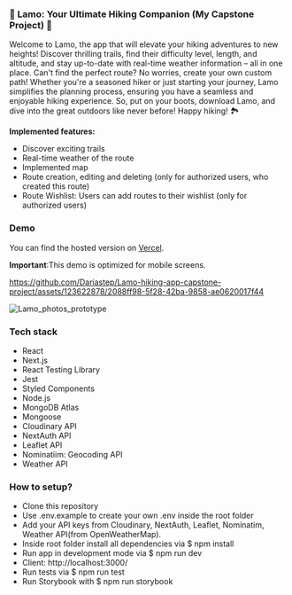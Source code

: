 ### 🥾 Lamo: Your Ultimate Hiking Companion (My Capstone Project) 🥾

Welcome to Lamo, the app that will elevate your hiking adventures to new heights! Discover thrilling trails, find their difficulty level, length, and altitude, and stay up-to-date with real-time weather information – all in one place. Can't find the perfect route? No worries, create your own custom path! Whether you're a seasoned hiker or just starting your journey, Lamo simplifies the planning process, ensuring you have a seamless and enjoyable hiking experience. So, put on your boots, download Lamo, and dive into the great outdoors like never before! Happy hiking! 🏞️

**Implemented features:**
- Discover exciting trails
- Real-time weather of the route
- Implemented map
- Route creation, editing and deleting (only for authorized users, who created this route)
- Route Wishlist: Users can add routes to their wishlist (only for authorized users)
  
### Demo
 You can find the hosted version on [Vercel](https:lamo-hiking-app.vercel.app).
 
**Important**:This demo is optimized for mobile screens.

https://github.com/Dariastep/Lamo-hiking-app-capstone-project/assets/123622878/2088ff98-5f28-42ba-9858-ae0620017f44

![Lamo_photos_prototype](https://github.com/Dariastep/Lamo-hiking-app-capstone-project/assets/123622878/a15b4763-9104-49e9-8fbc-06dc3a33f1d9)

### Tech stack
- React
- Next.js
- React Testing Library
- Jest
- Styled Components
- Node.js
- MongoDB Atlas
- Mongoose
- Cloudinary API
- NextAuth API
- Leaflet API
- Nominatiim: Geocoding API
- Weather API
  
### How to setup?

- Clone this repository
- Use .env.example to create your own .env inside the root folder
- Add your API keys from Cloudinary, NextAuth, Leaflet, Nominatim, Weather API(from OpenWeatherMap).
- Inside root folder install all dependencies via $ npm install
- Run app in development mode via $ npm run dev
- Client: http://localhost:3000/
- Run tests via $ npm run test
- Run Storybook with $ npm run storybook

